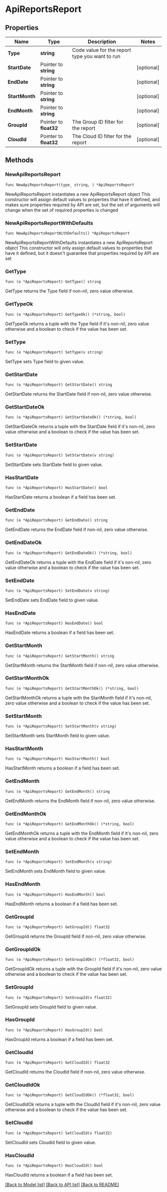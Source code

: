 # ApiReportsReport

## Properties

Name | Type | Description | Notes
------------ | ------------- | ------------- | -------------
**Type** | **string** | Code value for the report type you want to run | 
**StartDate** | Pointer to **string** |  | [optional] 
**EndDate** | Pointer to **string** |  | [optional] 
**StartMonth** | Pointer to **string** |  | [optional] 
**EndMonth** | Pointer to **string** |  | [optional] 
**GroupId** | Pointer to **float32** | The Group ID filter for the report | [optional] 
**CloudId** | Pointer to **float32** | The Cloud ID filter for the report | [optional] 

## Methods

### NewApiReportsReport

`func NewApiReportsReport(type_ string, ) *ApiReportsReport`

NewApiReportsReport instantiates a new ApiReportsReport object
This constructor will assign default values to properties that have it defined,
and makes sure properties required by API are set, but the set of arguments
will change when the set of required properties is changed

### NewApiReportsReportWithDefaults

`func NewApiReportsReportWithDefaults() *ApiReportsReport`

NewApiReportsReportWithDefaults instantiates a new ApiReportsReport object
This constructor will only assign default values to properties that have it defined,
but it doesn't guarantee that properties required by API are set

### GetType

`func (o *ApiReportsReport) GetType() string`

GetType returns the Type field if non-nil, zero value otherwise.

### GetTypeOk

`func (o *ApiReportsReport) GetTypeOk() (*string, bool)`

GetTypeOk returns a tuple with the Type field if it's non-nil, zero value otherwise
and a boolean to check if the value has been set.

### SetType

`func (o *ApiReportsReport) SetType(v string)`

SetType sets Type field to given value.


### GetStartDate

`func (o *ApiReportsReport) GetStartDate() string`

GetStartDate returns the StartDate field if non-nil, zero value otherwise.

### GetStartDateOk

`func (o *ApiReportsReport) GetStartDateOk() (*string, bool)`

GetStartDateOk returns a tuple with the StartDate field if it's non-nil, zero value otherwise
and a boolean to check if the value has been set.

### SetStartDate

`func (o *ApiReportsReport) SetStartDate(v string)`

SetStartDate sets StartDate field to given value.

### HasStartDate

`func (o *ApiReportsReport) HasStartDate() bool`

HasStartDate returns a boolean if a field has been set.

### GetEndDate

`func (o *ApiReportsReport) GetEndDate() string`

GetEndDate returns the EndDate field if non-nil, zero value otherwise.

### GetEndDateOk

`func (o *ApiReportsReport) GetEndDateOk() (*string, bool)`

GetEndDateOk returns a tuple with the EndDate field if it's non-nil, zero value otherwise
and a boolean to check if the value has been set.

### SetEndDate

`func (o *ApiReportsReport) SetEndDate(v string)`

SetEndDate sets EndDate field to given value.

### HasEndDate

`func (o *ApiReportsReport) HasEndDate() bool`

HasEndDate returns a boolean if a field has been set.

### GetStartMonth

`func (o *ApiReportsReport) GetStartMonth() string`

GetStartMonth returns the StartMonth field if non-nil, zero value otherwise.

### GetStartMonthOk

`func (o *ApiReportsReport) GetStartMonthOk() (*string, bool)`

GetStartMonthOk returns a tuple with the StartMonth field if it's non-nil, zero value otherwise
and a boolean to check if the value has been set.

### SetStartMonth

`func (o *ApiReportsReport) SetStartMonth(v string)`

SetStartMonth sets StartMonth field to given value.

### HasStartMonth

`func (o *ApiReportsReport) HasStartMonth() bool`

HasStartMonth returns a boolean if a field has been set.

### GetEndMonth

`func (o *ApiReportsReport) GetEndMonth() string`

GetEndMonth returns the EndMonth field if non-nil, zero value otherwise.

### GetEndMonthOk

`func (o *ApiReportsReport) GetEndMonthOk() (*string, bool)`

GetEndMonthOk returns a tuple with the EndMonth field if it's non-nil, zero value otherwise
and a boolean to check if the value has been set.

### SetEndMonth

`func (o *ApiReportsReport) SetEndMonth(v string)`

SetEndMonth sets EndMonth field to given value.

### HasEndMonth

`func (o *ApiReportsReport) HasEndMonth() bool`

HasEndMonth returns a boolean if a field has been set.

### GetGroupId

`func (o *ApiReportsReport) GetGroupId() float32`

GetGroupId returns the GroupId field if non-nil, zero value otherwise.

### GetGroupIdOk

`func (o *ApiReportsReport) GetGroupIdOk() (*float32, bool)`

GetGroupIdOk returns a tuple with the GroupId field if it's non-nil, zero value otherwise
and a boolean to check if the value has been set.

### SetGroupId

`func (o *ApiReportsReport) SetGroupId(v float32)`

SetGroupId sets GroupId field to given value.

### HasGroupId

`func (o *ApiReportsReport) HasGroupId() bool`

HasGroupId returns a boolean if a field has been set.

### GetCloudId

`func (o *ApiReportsReport) GetCloudId() float32`

GetCloudId returns the CloudId field if non-nil, zero value otherwise.

### GetCloudIdOk

`func (o *ApiReportsReport) GetCloudIdOk() (*float32, bool)`

GetCloudIdOk returns a tuple with the CloudId field if it's non-nil, zero value otherwise
and a boolean to check if the value has been set.

### SetCloudId

`func (o *ApiReportsReport) SetCloudId(v float32)`

SetCloudId sets CloudId field to given value.

### HasCloudId

`func (o *ApiReportsReport) HasCloudId() bool`

HasCloudId returns a boolean if a field has been set.


[[Back to Model list]](../README.md#documentation-for-models) [[Back to API list]](../README.md#documentation-for-api-endpoints) [[Back to README]](../README.md)


